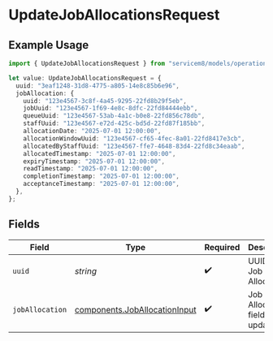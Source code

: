 # UpdateJobAllocationsRequest

## Example Usage

```typescript
import { UpdateJobAllocationsRequest } from "servicem8/models/operations";

let value: UpdateJobAllocationsRequest = {
  uuid: "3eaf1248-31d8-4775-a805-14e8c85b6e96",
  jobAllocation: {
    uuid: "123e4567-3c8f-4a45-9295-22fd8b29f5eb",
    jobUuid: "123e4567-1f69-4e8c-8dfc-22fd84444ebb",
    queueUuid: "123e4567-53ab-4a1c-b0e8-22fd856c78db",
    staffUuid: "123e4567-e72d-425c-bd5d-22fd87f185bb",
    allocationDate: "2025-07-01 12:00:00",
    allocationWindowUuid: "123e4567-cf65-4fec-8a01-22fd8417e3cb",
    allocatedByStaffUuid: "123e4567-ffe7-4648-83d4-22fd8c34eaab",
    allocatedTimestamp: "2025-07-01 12:00:00",
    expiryTimestamp: "2025-07-01 12:00:00",
    readTimestamp: "2025-07-01 12:00:00",
    completionTimestamp: "2025-07-01 12:00:00",
    acceptanceTimestamp: "2025-07-01 12:00:00",
  },
};
```

## Fields

| Field                                                                          | Type                                                                           | Required                                                                       | Description                                                                    |
| ------------------------------------------------------------------------------ | ------------------------------------------------------------------------------ | ------------------------------------------------------------------------------ | ------------------------------------------------------------------------------ |
| `uuid`                                                                         | *string*                                                                       | :heavy_check_mark:                                                             | UUID of the Job Allocation                                                     |
| `jobAllocation`                                                                | [components.JobAllocationInput](../../models/components/joballocationinput.md) | :heavy_check_mark:                                                             | Job Allocation fields to update                                                |